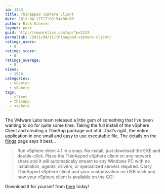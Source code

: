 ```yaml
---
id: 1323
title: Thinapped vSphere Client
date: 2011-04-11T17:09:54+00:00
author: Rick Scherer
layout: post
guid: http://vmwaretips.com/wp/?p=1323
permalink: /2011/04/11/thinapped-vsphere-client/
ratings_users:
  - 0
ratings_score:
  - 0
ratings_average:
  - 0
views:
  - 1526
categories:
  - vCenter
  - vSphere
tags:
  - client
  - thinapp
  - vsphere
---
```

The VMware Labs team released a little gem of something that I&#8217;ve been wanting to do for quite some time. Taking the full install of the vSphere Client and creating a ThinApp package out of it&#8230;that&#8217;s right, the entire application in one small and easy to use executable file. The details on the <a href="http://labs.vmware.com/flings/" target="_blank">flings</a> page says it best&#8230;

> Run vSphere client 4.1 in a snap. No install, just download the EXE and double-click. Place the ThinApped vSphere client on any network share and it will automatically stream to any Windows PC with no installation, agents, drivers, or specialized servers required. Carry ThinApped vSphere client and your customization on USB stick and now your vSphere client is available on the GO!

Download it for yourself from <a href="http://labs.vmware.com/flings/thinapp-vsphere" target="_blank">here</a> today!